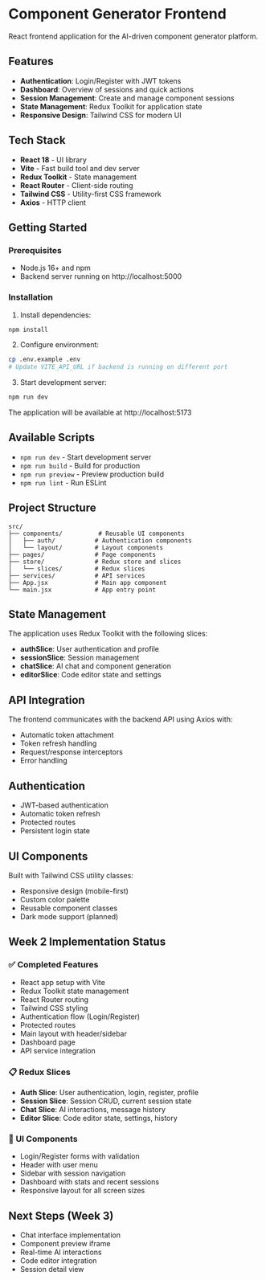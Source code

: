 # Component Generator Frontend

React frontend application for the AI-driven component generator platform.

## Features

- **Authentication**: Login/Register with JWT tokens
- **Dashboard**: Overview of sessions and quick actions
- **Session Management**: Create and manage component sessions
- **State Management**: Redux Toolkit for application state
- **Responsive Design**: Tailwind CSS for modern UI

## Tech Stack

- **React 18** - UI library
- **Vite** - Fast build tool and dev server
- **Redux Toolkit** - State management
- **React Router** - Client-side routing
- **Tailwind CSS** - Utility-first CSS framework
- **Axios** - HTTP client

## Getting Started

### Prerequisites

- Node.js 16+ and npm
- Backend server running on http://localhost:5000

### Installation

1. Install dependencies:

```bash
npm install
```

2. Configure environment:

```bash
cp .env.example .env
# Update VITE_API_URL if backend is running on different port
```

3. Start development server:

```bash
npm run dev
```

The application will be available at http://localhost:5173

## Available Scripts

- `npm run dev` - Start development server
- `npm run build` - Build for production
- `npm run preview` - Preview production build
- `npm run lint` - Run ESLint

## Project Structure

```
src/
├── components/          # Reusable UI components
│   ├── auth/           # Authentication components
│   └── layout/         # Layout components
├── pages/              # Page components
├── store/              # Redux store and slices
│   └── slices/         # Redux slices
├── services/           # API services
├── App.jsx             # Main app component
└── main.jsx            # App entry point
```

## State Management

The application uses Redux Toolkit with the following slices:

- **authSlice**: User authentication and profile
- **sessionSlice**: Session management
- **chatSlice**: AI chat and component generation
- **editorSlice**: Code editor state and settings

## API Integration

The frontend communicates with the backend API using Axios with:

- Automatic token attachment
- Token refresh handling
- Request/response interceptors
- Error handling

## Authentication

- JWT-based authentication
- Automatic token refresh
- Protected routes
- Persistent login state

## UI Components

Built with Tailwind CSS utility classes:

- Responsive design (mobile-first)
- Custom color palette
- Reusable component classes
- Dark mode support (planned)

## Week 2 Implementation Status

### ✅ Completed Features

- React app setup with Vite
- Redux Toolkit state management
- React Router routing
- Tailwind CSS styling
- Authentication flow (Login/Register)
- Protected routes
- Main layout with header/sidebar
- Dashboard page
- API service integration

### 📋 Redux Slices

- **Auth Slice**: User authentication, login, register, profile
- **Session Slice**: Session CRUD, current session state
- **Chat Slice**: AI interactions, message history
- **Editor Slice**: Code editor state, settings, history

### 🎨 UI Components

- Login/Register forms with validation
- Header with user menu
- Sidebar with session navigation
- Dashboard with stats and recent sessions
- Responsive layout for all screen sizes

## Next Steps (Week 3)

- Chat interface implementation
- Component preview iframe
- Real-time AI interactions
- Code editor integration
- Session detail view
